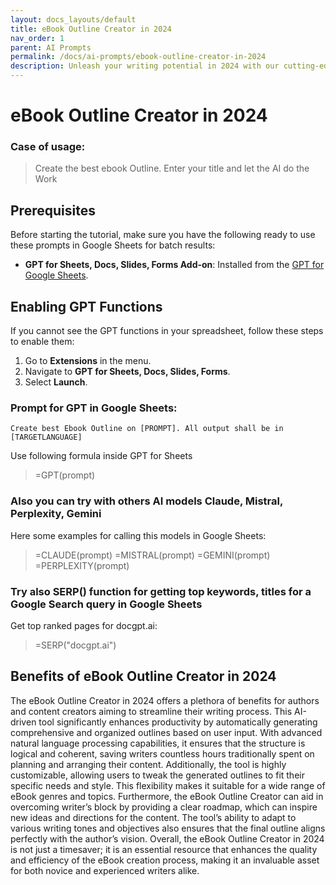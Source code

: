 ```yaml
---
layout: docs_layouts/default
title: eBook Outline Creator in 2024
nav_order: 1
parent: AI Prompts
permalink: /docs/ai-prompts/ebook-outline-creator-in-2024
description: Unleash your writing potential in 2024 with our cutting-edge eBook Outline Creator. Easily draft, organize, and refine your eBook content. Perfect for authors, bloggers, and content creators seeking efficiency and creativity. Start transforming ideas into structured masterpieces today!
---
```


# eBook Outline Creator in 2024

### Case of usage:
> Create the best ebook Outline. Enter your title and let the AI do the Work

## Prerequisites

Before starting the tutorial, make sure you have the following ready to use these prompts in Google Sheets for batch results:

- **GPT for Sheets, Docs, Slides, Forms Add-on**: Installed from the [GPT for Google Sheets](https://workspace.google.com/u/0/marketplace/app/gpt_for_sheets_docs_forms_slides/466607203252).

## Enabling GPT Functions

If you cannot see the GPT functions in your spreadsheet, follow these steps to enable them:

1. Go to **Extensions** in the menu.
2. Navigate to **GPT for Sheets, Docs, Slides, Forms**.
3. Select **Launch**.


### Prompt for GPT in Google Sheets:
```shell
Create best Ebook Outline on [PROMPT]. All output shall be in [TARGETLANGUAGE]
```

Use following formula inside GPT for Sheets
> =GPT(prompt)

### Also you can try with others AI models Claude, Mistral, Perplexity, Gemini
Here some examples for calling this models in Google Sheets:

> =CLAUDE(prompt)
> =MISTRAL(prompt)
> =GEMINI(prompt)
> =PERPLEXITY(prompt)


### Try also SERP() function for getting top keywords, titles for a Google Search query in Google Sheets

Get top ranked pages for docgpt.ai:

> =SERP("docgpt.ai")



## Benefits of eBook Outline Creator in 2024

The eBook Outline Creator in 2024 offers a plethora of benefits for authors and content creators aiming to streamline their writing process. This AI-driven tool significantly enhances productivity by automatically generating comprehensive and organized outlines based on user input. With advanced natural language processing capabilities, it ensures that the structure is logical and coherent, saving writers countless hours traditionally spent on planning and arranging their content. Additionally, the tool is highly customizable, allowing users to tweak the generated outlines to fit their specific needs and style. This flexibility makes it suitable for a wide range of eBook genres and topics. Furthermore, the eBook Outline Creator can aid in overcoming writer’s block by providing a clear roadmap, which can inspire new ideas and directions for the content. The tool’s ability to adapt to various writing tones and objectives also ensures that the final outline aligns perfectly with the author’s vision. Overall, the eBook Outline Creator in 2024 is not just a timesaver; it is an essential resource that enhances the quality and efficiency of the eBook creation process, making it an invaluable asset for both novice and experienced writers alike.
